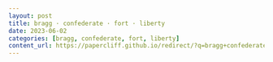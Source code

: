 ```yaml
---
layout: post
title: bragg · confederate · fort · liberty
date: 2023-06-02
categories: [bragg, confederate, fort, liberty]
content_url: https://papercliff.github.io/redirect/?q=bragg+confederate+fort+liberty&tbs=cdr:1,cd_min:6/1/2023,cd_max:6/3/2023
---
```

